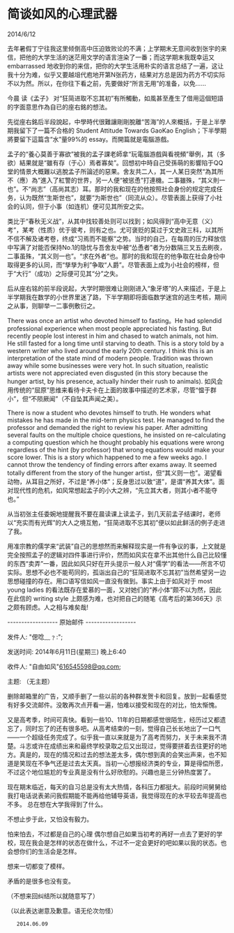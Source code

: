 # 简谈如风的心理武器
2014/6/12

去年暑假丁宁往我这里倾倒高中压迫致败论的不满；上学期末无意间收到张宇的来信，把他的大学生活的迷茫用文学的语言渲染了一番；而这学期末我既幸运又embarrassed 地收到你的来信，把你的大学生活用朴实的语言总结了一遍，这让我十分为难，似乎又要越俎代庖地开第N张药方，结果对方总是因为药方不切实际不以为然。所以，在你往下看之前，先要做好“所言无用”的准备，以免……

今晨 读《孟子》 对“狂简进取不忘其初”有所觸動，如風甚至產生了借用這個短語的字面意思作為自已的座右銘的想法。

先從座右銘后半段說起，中學時代很難讓剛剛脫離“苦海”的人來概括，于是上半學期我留下了一篇不合格的 Student Attitude Towards GaoKao English；下半學期將要留下這篇含“水”量99%的 essay。而開篇就是電腦游戲。

孟子的“養心莫善于寡欲”被我的孟子課老師拿“玩電腦游戲與看視頻”舉例，其（多欲）結果就是“雖有存（于心）焉者寡矣”。回想初中時自己受孫萌的影響陷于QQ堂的情景大概難以逃脫孟子所論述的惡果。舍友共二人，其一人某日突然“為其所不（應）為”進入了紅警的世界，另一人便“被慫恿”打連機。二事雖殊，“其义則一也”。不“尚志”（高尚其志）耳。那时的我和现在的他按照社会身份的规定完成任务，认为既然“生斯世也”，就要“为斯世也”（同流从众）。尽管表面上获得了小社会的认同，但于小事（如连机）便可见其所安之实。

类比于“春秋无义战”，从其中找较善处则可以找到；如风得到“高中无意（义）考”，某考（性质）优于彼考，则有之也。尤可褒贬的莫过于文史政三科，以其所不信不解及诸考卷，终成“习焉而不能察”之势。当时的自己，在每周的压力释放信中写满了对能否保持No.1的隐忧与吾舍友中被“怂恿者”者为分数隔三叉五去刷夜，二事虽殊，“其义则一也”。“求在外者“也。那时的我和现在的他争取在社会身份中取得更多的认同，而“孳孳为利”争取“人爵”。尽管表面上成为小社会的榜样，但于“大行”（成功）之际便可见其“分”之失。

后从座右铭的前半段说起，大学时期很难让刚刚进入“象牙塔”的人来描述，于是上半学期我在数学的小世界里迷了路，下半学期即将面临数学迷宫的逃生考核，期间之从事，则聊举一二事例敷衍之。

There was once an artist who devoted himself to fasting。He had splendid professional experience when most people appreciated his fasting. But recently people lost interest in him and chased to watch animals, not him. He still fasted for a long time until starving to death. This is a story told by a western writer who lived around the early 20th century. I think this is an interpretation of the state mind of modern people. Tradition was thrown away while some businesses were very hot. In such situation, realistic artists were not appreciated even disgusted (in this story because the hunger artist, by his presence, actually hinder their rush to animals). 如风会用传统的“屈原”思维来看待卡夫卡在上面的故事中描述的艺术家，尽管“愠于群小”，但“不陨厥闻”（不自坠其声闻之美）。

There is now a student who devotes himself to truth. He wonders what mistakes he has made in the mid-term physics test. He managed to find the professor and demanded the right to review his paper. After admitting several faults on the multiple choice questions, he insisted on re-calculating a computing question which he thought probably his equations were wrong regardless of the hint  (by professor) that wrong equations would make your score lower. This is a story which happened to me a few weeks ago. I cannot throw the tendency of finding errors after exams away. It seemed totally different from the story of the hunger artist，但“其义则一也”。渴望看动物，从耳目之所好，不过是“养小体”；反身思过以致“道”，是谓“养其大体”。面对现代性的危机，如风常想起孟子的小大之辨，“先立其大者，则其小者不能夺也。”

从当初张主任委婉地提醒我不要在晨读课上读孟子，到几天前孟子结课时，老师以“充实而有光辉”的大人之境互勉，“狂简进取不忘其初”便以如此鲜活的例子走进了我。


用准宗教的儒学来“武装”自己的思想然而来解释现实是一件有争议的事，上文就是完全按照孟子的逻辑对四件事进行评价，然而如风实在拿不出其他什么自己比较懂的东西“卖弄”一番，因此如风只好在开头提示一般人对“儒学”的看法——所言不切实际。思想不必也不能苟同的，孤诣出自己的“狂简进取不忘其初”当然希望另一边思想碰撞的存在。用口语写信如风一直没有做到。事实上由于如风对于 most young ladies 的看法既存在爱慕的一面，又对她们的“养小体”颇不以为然，因此在此信的 writing style 上颇感为难，也对把自己的随笔《高考后的第366天》示之颇有顾虑。人之相与难矣哉!


------------------ 原始邮件 ------------------

发件人: "偲唸﹏﹖:";

发送时间: 2014年6月11日(星期三) 晚上6:40

收件人: "自由如风"<616545598@qq.com>;

主题: （无主题）

删除邮箱里的广告，又顺手删了一些以前的各种群发贺卡和回复。放到一起看感觉有好多交流邮件。没敢再次点开看一遍，怕难以接受和现在的对比，怕太惭愧。

又是高考季，时间可真快。看到一些10、11年的日期都感觉很陌生，经历过又都遗忘了，同时忘了的还有很多吧。从高考结束的一刻，觉得自己长长地出了一口气――一个超级任务完成了。似乎我一直以来就是为了高考而努力，关于未来我不清楚。斗志或许在成绩出来和最终学校录取之后又出现过，觉得要拼着去往更好的地方。真是的，现在的情况和过去的想法差太多，偶尔想到真的会笑出声来，也不知道是笑现在不争气还是过去太天真。当初一心想报经济类的专业，算是得偿所愿，不过这个地位尴尬的专业真是没有什么好欣慰的。兴趣也是三分钟热度罢了。

现在期末临近，每天的自习总是没有太大热情，各科压力都挺大。前段时间舅舅给我打电话说表弟问我假期能不能再给他辅导英语，我觉得现在的水平较去年提高也不多。
总在想在大学我得到了什么。

不想止步于此，又怕没有毅力。

怕来怕去，不过都是自己的心理
偶尔想自己如果当初考的再好一点去了更好的学校，现在我会是怎样的状态在做什么，不过不一定会更好的吧如果以我的状态。也会想你们的生活会是怎样。

想来一切都变了模样。

矛盾的是很多也没有变。

（不想来回纠结所以就随意写了）

（以此表达谢意及歉意。语无伦次勿怪）

       2014.06.09